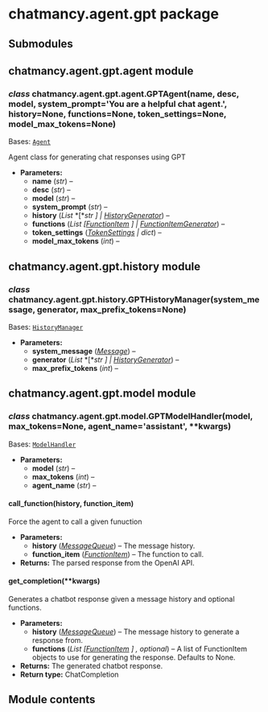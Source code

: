 # chatmancy.agent.gpt package

## Submodules

## chatmancy.agent.gpt.agent module

### *class* chatmancy.agent.gpt.agent.GPTAgent(name, desc, model, system_prompt='You are a helpful chat agent.', history=None, functions=None, token_settings=None, model_max_tokens=None)

Bases: [`Agent`](chatmancy.agent.md#chatmancy.agent.base.Agent)

Agent class for generating chat responses using GPT

* **Parameters:**
  * **name** (*str*) – 
  * **desc** (*str*) – 
  * **model** (*str*) – 
  * **system_prompt** (*str*) – 
  * **history** (*List* *[**str* *]*  *|* [*HistoryGenerator*](chatmancy.agent.md#chatmancy.agent.history.HistoryGenerator)) – 
  * **functions** (*List* *[*[*FunctionItem*](chatmancy.function.md#chatmancy.function.function_item.FunctionItem) *]*  *|* [*FunctionItemGenerator*](chatmancy.function.md#chatmancy.function.generator.FunctionItemGenerator)) – 
  * **token_settings** ([*TokenSettings*](chatmancy.agent.md#chatmancy.agent.base.TokenSettings) *|* *dict*) – 
  * **model_max_tokens** (*int*) – 

## chatmancy.agent.gpt.history module

### *class* chatmancy.agent.gpt.history.GPTHistoryManager(system_message, generator, max_prefix_tokens=None)

Bases: [`HistoryManager`](chatmancy.agent.md#chatmancy.agent.history.HistoryManager)

* **Parameters:**
  * **system_message** ([*Message*](chatmancy.message.md#chatmancy.message.message.Message)) – 
  * **generator** (*List* *[**str* *]*  *|* [*HistoryGenerator*](chatmancy.agent.md#chatmancy.agent.history.HistoryGenerator)) – 
  * **max_prefix_tokens** (*int*) – 

## chatmancy.agent.gpt.model module

### *class* chatmancy.agent.gpt.model.GPTModelHandler(model, max_tokens=None, agent_name='assistant', \*\*kwargs)

Bases: [`ModelHandler`](chatmancy.agent.md#chatmancy.agent.model.ModelHandler)

* **Parameters:**
  * **model** (*str*) – 
  * **max_tokens** (*int*) – 
  * **agent_name** (*str*) – 

#### call_function(history, function_item)

Force the agent to call a given funuction

* **Parameters:**
  * **history** ([*MessageQueue*](chatmancy.message.md#chatmancy.message.message.MessageQueue)) – The message history.
  * **function_item** ([*FunctionItem*](chatmancy.function.md#chatmancy.function.function_item.FunctionItem)) – The function to call.
* **Returns:**
  The parsed response from the OpenAI API.

#### get_completion(\*\*kwargs)

Generates a chatbot response given a message history and optional functions.

* **Parameters:**
  * **history** ([*MessageQueue*](chatmancy.message.md#chatmancy.message.message.MessageQueue)) – The message history to generate a response from.
  * **functions** (*List* *[*[*FunctionItem*](chatmancy.function.md#chatmancy.function.function_item.FunctionItem) *]* *,* *optional*) – A list of FunctionItem objects
    to use for generating the response. Defaults to None.
* **Returns:**
  The generated chatbot response.
* **Return type:**
  ChatCompletion

## Module contents
